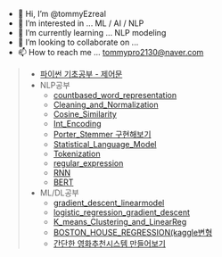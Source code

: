 - 👋 Hi, I’m @tommyEzreal
- 👀 I’m interested in ... ML / AI / NLP 
- 🌱 I’m currently learning ... NLP modeling
- 💞️ I’m looking to collaborate on ... 
- 📫 How to reach me ... tommypro2130@naver.com

<!---
tommyEzreal/tommyEzreal is a ✨ special ✨ repository because its `README.md` (this file) appears on your GitHub profile.
You can click the Preview link to take a look at your changes.
--->

> - [파이썬 기초공부 - 제어문](Python_basic.html)
> - NLP공부
>   - [countbased_word_representation](countbased_word_representation.html)
>   - [Cleaning_and_Normalization](Cleaning_and_Normalization.html)
>   - [Cosine_Similarity](Cosine_Similarity.html)
>   - [Int_Encoding](Int_Encoding.html)
>   - [Porter_Stemmer 구현해보기](Porter_Stemmer.html)
>   - [Statistical_Language_Model](Statistical_Language_Model.html)
>   - [Tokenization](Tokenization.html)
>   - [regular_expression](regular_expression.html)
>   - [RNN](RNN.html)
>   - [BERT](BERT.html)
> - ML/DL공부
>   - [gradient_descent_linearmodel](gradient_descent_linearmodel.html)
>   - [logistic_regression_gradient_descent](logistic_regression_gradient_descent.html)
>   - [K_means_Clustering_and_LinearReg](K_means_Clustering_and_LinearReg.html)
>   - [BOSTON_HOUSE_REGRESSION(kaggle변형](BOSTON_HOUSE_REGRESSION.html)
>   - [간단한 영화추천시스템 만들어보기](_Movie_recommendation_system.html)


